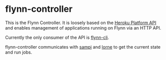 # flynn-controller

This is the Flynn Controller. It is loosely based on the [Heroku Platform
API](https://devcenter.heroku.com/articles/platform-api-reference) and enables
management of applications running on Flynn via an HTTP API.

Currently the only consumer of the API is
[flynn-cli](https://github.com/flynn/flynn-cli).

flynn-controller communicates with [sampi](https://github.com/mshamber/sampi) and
[lorne](https://github.com/flynn/lorne) to get the current state and run jobs.
